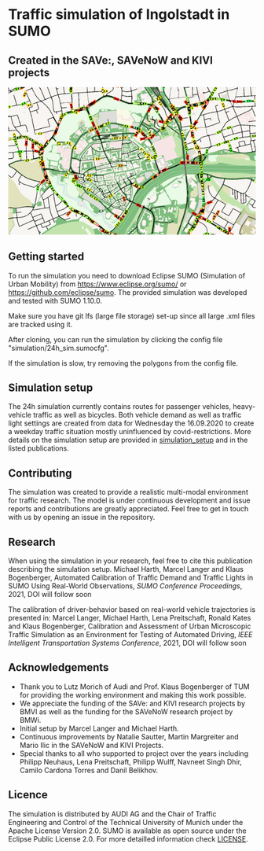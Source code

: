 # Traffic simulation of Ingolstadt in SUMO

## Created in the SAVe:, SAVeNoW and KIVI projects

![Simulation](docs/simulation_view.png)


## Getting started

To run the simulation you need to download Eclipse SUMO (Simulation of Urban Mobility) from https://www.eclipse.org/sumo/ or https://github.com/eclipse/sumo. The provided simulation was developed and tested with SUMO 1.10.0.

Make sure you have git lfs (large file storage) set-up since all large .xml files are tracked using it.

After cloning, you can run the simulation by clicking the config file "simulation/24h_sim.sumocfg".

If the simulation is slow, try removing the polygons from the config file.


## Simulation setup

The 24h simulation currently contains routes for passenger vehicles, heavy-vehicle traffic as well as bicycles. Both vehicle demand as well as traffic light settings are created from data for Wednesday the 16.09.2020 to create a weekday traffic situation mostly uninfluenced by covid-restrictions. More details on the simulation setup are provided in [simulation_setup](docs/simulation_setup.md) and in the listed publications.


## Contributing

The simulation was created to provide a realistic multi-modal environment for traffic research. The model is under continuous development and issue reports and contributions are greatly appreciated. Feel free to get in touch with us by opening an issue in the repository.


## Research

When using the simulation in your research, feel free to cite this publication describing the simulation setup.
Michael Harth, Marcel Langer and Klaus Bogenberger, Automated Calibration of Traffic Demand and Traffic Lights in SUMO Using Real-World Observations, *SUMO Conference Proceedings*, 2021, DOI will follow soon

The calibration of driver-behavior based on real-world vehicle trajectories is presented in:
Marcel Langer, Michael Harth, Lena Preitschaft, Ronald Kates and Klaus Bogenberger, Calibration and Assessment of Urban Microscopic Traffic Simulation as an Environment for Testing of Automated Driving, *IEEE Intelligent Transportation Systems Conference*, 2021, DOI will follow soon


## Acknowledgements

* Thank you to Lutz Morich of Audi and Prof. Klaus Bogenberger of TUM for providing the working environment and making this work possible.
* We appreciate the funding of the SAVe: and KIVI research projects by BMVI as well as the funding for the SAVeNoW research project by BMWi.
* Initial setup by Marcel Langer and Michael Harth.
* Continuous improvements by Natalie Sautter, Martin Margreiter and Mario Ilic in the SAVeNoW and KIVI Projects.
* Special thanks to all who supported to project over the years including Philipp Neuhaus, Lena Preitschaft, Philipp Wulff, Navneet Singh Dhir, Camilo Cardona Torres and Danil Belikhov.


## Licence

The simulation is distributed by AUDI AG and the Chair of Traffic Engineering and Control of the Technical University of Munich under the Apache License Version 2.0. SUMO is available as open source under the Eclipse Public License 2.0. For more detailled information check [LICENSE](LICENSE.md). 

